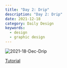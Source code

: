 ```yaml
---
title: "Day 2: Drip"
description: "Day 2: Drip"
date: 2021-12-18 
category: Daily Design
keywords: 
  - design
  - graphic design
---
```


![2021-18-Dec-Drip](https://user-images.githubusercontent.com/3475947/146664601-c4efe98c-152f-4801-a59d-e0d56df247c6.png)

[Tutorial](https://www.youtube.com/watch?v=9KShu1sCkBc)
